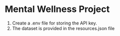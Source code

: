 # Mental Wellness Project

1. Create a .env file for storing the API key. 
2. The dataset is provided in the resources.json file
